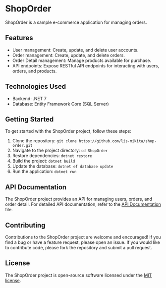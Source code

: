# ShopOrder

ShopOrder is a sample e-commerce application for managing orders.

## Features

- User management: Create, update, and delete user accounts.
- Order management: Create, update, and delete orders.
- Order Detail management: Manage products available for purchase.
- API endpoints: Expose RESTful API endpoints for interacting with users, orders, and products.

## Technologies Used

- Backend: .NET 7
- Database: Entity Framework Core (SQL Server)

## Getting Started

To get started with the ShopOrder project, follow these steps:

1. Clone the repository: `git clone https://github.com/lis-mikita/shop-order.git`
2. Navigate to the project directory: `cd ShopOrder`
3. Restore dependencies: `dotnet restore`
4. Build the project: `dotnet build`
5. Update the database: `dotnet ef database update`
6. Run the application: `dotnet run`

## API Documentation

The ShopOrder project provides an API for managing users, orders, and order detail. For detailed API documentation, refer to the [API Documentation](API.md) file.

## Contributing

Contributions to the ShopOrder project are welcome and encouraged! If you find a bug or have a feature request, please open an issue. If you would like to contribute code, please fork the repository and submit a pull request.

## License

The ShopOrder project is open-source software licensed under the [MIT license](LICENSE).
